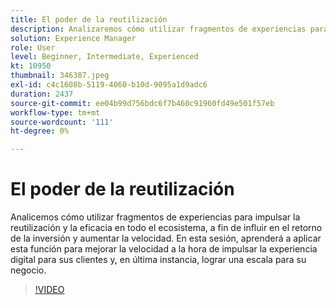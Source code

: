 ```yaml
---
title: El poder de la reutilización
description: Analizaremos cómo utilizar fragmentos de experiencias para impulsar la reutilización y la eficacia en todo el ecosistema.  Esto afectará al retorno de la inversión y a la velocidad.  Los asistentes entenderán mejor cómo colocar y utilizar fragmentos de experiencias. Asistentes. aprenderá a aplicar esta función para mejorar la velocidad a la hora de impulsar la experiencia digital para sus clientes.
solution: Experience Manager
role: User
level: Beginner, Intermediate, Experienced
kt: 10950
thumbnail: 346387.jpeg
exl-id: c4c1608b-5119-4060-b10d-9095a1d9adc6
duration: 2437
source-git-commit: ee04b99d756bdc6f7b460c91960fd49e501f57eb
workflow-type: tm+mt
source-wordcount: '111'
ht-degree: 0%

---
```


# El poder de la reutilización

Analicemos cómo utilizar fragmentos de experiencias para impulsar la reutilización y la eficacia en todo el ecosistema, a fin de influir en el retorno de la inversión y aumentar la velocidad. En esta sesión, aprenderá a aplicar esta función para mejorar la velocidad a la hora de impulsar la experiencia digital para sus clientes y, en última instancia, lograr una escala para su negocio.

>[!VIDEO](https://video.tv.adobe.com/v/346387/?quality=12&learn=on)
